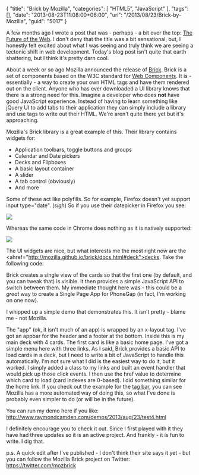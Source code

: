 {
	"title": "Brick by Mozilla",
	"categories": [
		"HTML5",
		"JavaScript"
	],
	"tags": [],
	"date": "2013-08-23T11:08:00+06:00",
	"url": "/2013/08/23/Brick-by-Mozilla",
	"guid": "5017"
}

A few months ago I wrote a post that was - perhaps - a bit over the top: <a href="http://www.raymondcamden.com/index.cfm/2013/5/22/The-Future-of-the-Web">The Future of the Web</a>. I don't deny that the title was a bit sensational, but, I honestly felt excited about what I was seeing and truly think we are seeing a tectonic shift in web development. Today's blog post isn't quite that earth shattering, but I think it's pretty darn cool.
<!--more-->
About a week or so ago Mozilla announced the release of <a href="http://mozilla.github.io/brick/index.html">Brick</a>. Brick is a set of components based on the W3C standard for <a href="https://dvcs.w3.org/hg/webcomponents/raw-file/tip/explainer/index.html">Web Components</a>. It is - essentially - a way to create your own HTML tags and have them rendered out on the client. Anyone who has ever downloaded a UI library knows that there is a strong need for this. Imagine a developer who does <strong>not</strong> have good JavaScript experience. Instead of having to learn something like jQuery UI to add tabs to their application they can simply include a library and use tags to write out their HTML. We're aren't quite there yet but it's approaching.

Mozilla's Brick library is a great example of this. Their library contains widgets for:

<ul>
<li>Application toolbars, toggle buttons and groups</li>
<li>Calendar and Date pickers</li>
<li>Decks and Flipboxes</li>
<li>A basic layout container</li>
<li>A slider</li>
<li>A tab control (obviously)</li>
<li>And more</li>
</ul>

Some of these act like polyfills. So for example, Firefox doesn't yet support input type="date". (*sigh*) So if you use their datepicker in Firefox you see:

<img src="http://static.raymondcamden.com/images/Screenshot_8_23_13_10_01_AM.png" />

Whereas the same code in Chrome does nothing as it is natively supported:

<img src="http://static.raymondcamden.com/images/Screenshot_8_23_13_10_02_AM.png" />

The UI widgets are nice, but what interests me the most right now are the <ahref="http://mozilla.github.io/brick/docs.html#deck">decks</a>. Take the following code:

<script src="https://gist.github.com/cfjedimaster/6320362.js"></script>

Brick creates a single view of the cards so that the first one (by default, and you can tweak that) is visible. It then provides a simple JavaScript API to switch between them. My immediate thought here was - this could be a <i>great</i> way to create a Single Page App for PhoneGap (in fact, I'm working on one now). 

I whipped up a simple demo that demonstrates this. It isn't pretty - blame me - not Mozilla. 

<script src="https://gist.github.com/cfjedimaster/6320393.js"></script>

The "app" (ok, it isn't much of an app) is wrapped by an x-layout tag. I've got an appbar for the header and a footer at the bottom. Inside this is my main deck with 4 cards. The first card is like a basic home page. I've got a simple menu here with three links. As I said, Brick provides a basic API to load cards in a deck, but I need to write a bit of JavaScript to handle this automatically. I'm not sure what I did is the easiest way to do it, but it worked. I simply added a class to my links and built an event handler that would pick up those click events. I then use the href value to determine which card to load (card indexes are 0-based). I did something similar for the home link. If you check out the example for the <a href="http://mozilla.github.io/brick/demos/tabbar/index.html">tag bar</a>, you can see Mozilla has a more automated way of doing this, so what I've done is probably even simpler to do (or will be in the future).

You can run my demo here if you like: <a href="http://www.raymondcamden.com/demos/2013/aug/23/test4.html">http://www.raymondcamden.com/demos/2013/aug/23/test4.html</a>

I definitely encourage you to check it out. Since I first played with it they have had three updates so it is an active project. And frankly - it is fun to write. I dig that.

p.s. A quick edit after I've published - I don't think their site says it yet - but you can follow the Mozilla Brick project on Twitter: <a href="https://twitter.com/mozbrick">https://twitter.com/mozbrick</a>